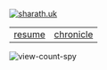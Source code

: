 [![sharath.uk](https://github.com/user-attachments/assets/72ca8ecf-aa5e-448a-b212-68b5dc5e91e5)](https://sharath.uk/)

|                            |                                        |
| -------------------------- | -------------------------------------- |
| [resume](https://sca.run/) | [chronicle](https://sca.run/chronicle) |

![view-count-spy](https://sharathuk-api.tnfssc.workers.dev/view-count/increment?name=github.com%2Ftnfssc)
